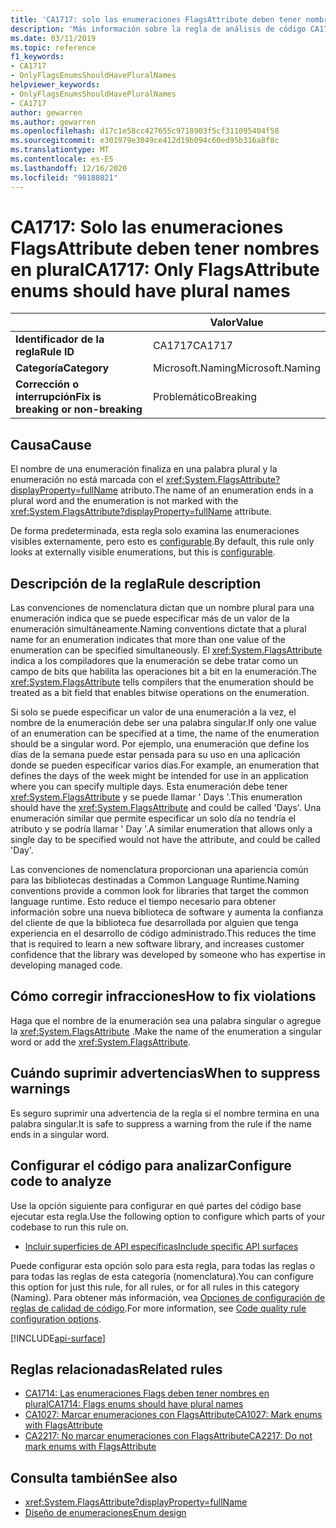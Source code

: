 ```yaml
---
title: 'CA1717: solo las enumeraciones FlagsAttribute deben tener nombres en plural (análisis de código)'
description: 'Más información sobre la regla de análisis de código CA1717: solo las enumeraciones FlagsAttribute deben tener nombres en plural'
ms.date: 03/11/2019
ms.topic: reference
f1_keywords:
- CA1717
- OnlyFlagsEnumsShouldHavePluralNames
helpviewer_keywords:
- OnlyFlagsEnumsShouldHavePluralNames
- CA1717
author: gewarren
ms.author: gewarren
ms.openlocfilehash: d17c1e58cc427655c9718903f5cf311095404f58
ms.sourcegitcommit: e301979e3049ce412d19b094c60ed95b316a8f8c
ms.translationtype: MT
ms.contentlocale: es-ES
ms.lasthandoff: 12/16/2020
ms.locfileid: "98188021"
---
```

# <a name="ca1717-only-flagsattribute-enums-should-have-plural-names"></a><span data-ttu-id="d4c0d-103">CA1717: Solo las enumeraciones FlagsAttribute deben tener nombres en plural</span><span class="sxs-lookup"><span data-stu-id="d4c0d-103">CA1717: Only FlagsAttribute enums should have plural names</span></span>

| | <span data-ttu-id="d4c0d-104">Valor</span><span class="sxs-lookup"><span data-stu-id="d4c0d-104">Value</span></span> |
|-|-|
| <span data-ttu-id="d4c0d-105">**Identificador de la regla**</span><span class="sxs-lookup"><span data-stu-id="d4c0d-105">**Rule ID**</span></span> |<span data-ttu-id="d4c0d-106">CA1717</span><span class="sxs-lookup"><span data-stu-id="d4c0d-106">CA1717</span></span>|
| <span data-ttu-id="d4c0d-107">**Categoría**</span><span class="sxs-lookup"><span data-stu-id="d4c0d-107">**Category**</span></span> |<span data-ttu-id="d4c0d-108">Microsoft.Naming</span><span class="sxs-lookup"><span data-stu-id="d4c0d-108">Microsoft.Naming</span></span>|
| <span data-ttu-id="d4c0d-109">**Corrección o interrupción**</span><span class="sxs-lookup"><span data-stu-id="d4c0d-109">**Fix is breaking or non-breaking**</span></span> |<span data-ttu-id="d4c0d-110">Problemático</span><span class="sxs-lookup"><span data-stu-id="d4c0d-110">Breaking</span></span>|

## <a name="cause"></a><span data-ttu-id="d4c0d-111">Causa</span><span class="sxs-lookup"><span data-stu-id="d4c0d-111">Cause</span></span>

<span data-ttu-id="d4c0d-112">El nombre de una enumeración finaliza en una palabra plural y la enumeración no está marcada con el <xref:System.FlagsAttribute?displayProperty=fullName> atributo.</span><span class="sxs-lookup"><span data-stu-id="d4c0d-112">The name of an enumeration ends in a plural word and the enumeration is not marked with the <xref:System.FlagsAttribute?displayProperty=fullName> attribute.</span></span>

<span data-ttu-id="d4c0d-113">De forma predeterminada, esta regla solo examina las enumeraciones visibles externamente, pero esto es [configurable](#configure-code-to-analyze).</span><span class="sxs-lookup"><span data-stu-id="d4c0d-113">By default, this rule only looks at externally visible enumerations, but this is [configurable](#configure-code-to-analyze).</span></span>

## <a name="rule-description"></a><span data-ttu-id="d4c0d-114">Descripción de la regla</span><span class="sxs-lookup"><span data-stu-id="d4c0d-114">Rule description</span></span>

<span data-ttu-id="d4c0d-115">Las convenciones de nomenclatura dictan que un nombre plural para una enumeración indica que se puede especificar más de un valor de la enumeración simultáneamente.</span><span class="sxs-lookup"><span data-stu-id="d4c0d-115">Naming conventions dictate that a plural name for an enumeration indicates that more than one value of the enumeration can be specified simultaneously.</span></span> <span data-ttu-id="d4c0d-116">El <xref:System.FlagsAttribute> indica a los compiladores que la enumeración se debe tratar como un campo de bits que habilita las operaciones bit a bit en la enumeración.</span><span class="sxs-lookup"><span data-stu-id="d4c0d-116">The <xref:System.FlagsAttribute> tells compilers that the enumeration should be treated as a bit field that enables bitwise operations on the enumeration.</span></span>

<span data-ttu-id="d4c0d-117">Si solo se puede especificar un valor de una enumeración a la vez, el nombre de la enumeración debe ser una palabra singular.</span><span class="sxs-lookup"><span data-stu-id="d4c0d-117">If only one value of an enumeration can be specified at a time, the name of the enumeration should be a singular word.</span></span> <span data-ttu-id="d4c0d-118">Por ejemplo, una enumeración que define los días de la semana puede estar pensada para su uso en una aplicación donde se pueden especificar varios días.</span><span class="sxs-lookup"><span data-stu-id="d4c0d-118">For example, an enumeration that defines the days of the week might be intended for use in an application where you can specify multiple days.</span></span> <span data-ttu-id="d4c0d-119">Esta enumeración debe tener <xref:System.FlagsAttribute> y se puede llamar ' Days '.</span><span class="sxs-lookup"><span data-stu-id="d4c0d-119">This enumeration should have the <xref:System.FlagsAttribute> and could be called 'Days'.</span></span> <span data-ttu-id="d4c0d-120">Una enumeración similar que permite especificar un solo día no tendría el atributo y se podría llamar ' Day '.</span><span class="sxs-lookup"><span data-stu-id="d4c0d-120">A similar enumeration that allows only a single day to be specified would not have the attribute, and could be called 'Day'.</span></span>

<span data-ttu-id="d4c0d-121">Las convenciones de nomenclatura proporcionan una apariencia común para las bibliotecas destinadas a Common Language Runtime.</span><span class="sxs-lookup"><span data-stu-id="d4c0d-121">Naming conventions provide a common look for libraries that target the common language runtime.</span></span> <span data-ttu-id="d4c0d-122">Esto reduce el tiempo necesario para obtener información sobre una nueva biblioteca de software y aumenta la confianza del cliente de que la biblioteca fue desarrollada por alguien que tenga experiencia en el desarrollo de código administrado.</span><span class="sxs-lookup"><span data-stu-id="d4c0d-122">This reduces the time that is required to learn a new software library, and increases customer confidence that the library was developed by someone who has expertise in developing managed code.</span></span>

## <a name="how-to-fix-violations"></a><span data-ttu-id="d4c0d-123">Cómo corregir infracciones</span><span class="sxs-lookup"><span data-stu-id="d4c0d-123">How to fix violations</span></span>

<span data-ttu-id="d4c0d-124">Haga que el nombre de la enumeración sea una palabra singular o agregue la <xref:System.FlagsAttribute> .</span><span class="sxs-lookup"><span data-stu-id="d4c0d-124">Make the name of the enumeration a singular word or add the <xref:System.FlagsAttribute>.</span></span>

## <a name="when-to-suppress-warnings"></a><span data-ttu-id="d4c0d-125">Cuándo suprimir advertencias</span><span class="sxs-lookup"><span data-stu-id="d4c0d-125">When to suppress warnings</span></span>

<span data-ttu-id="d4c0d-126">Es seguro suprimir una advertencia de la regla si el nombre termina en una palabra singular.</span><span class="sxs-lookup"><span data-stu-id="d4c0d-126">It is safe to suppress a warning from the rule if the name ends in a singular word.</span></span>

## <a name="configure-code-to-analyze"></a><span data-ttu-id="d4c0d-127">Configurar el código para analizar</span><span class="sxs-lookup"><span data-stu-id="d4c0d-127">Configure code to analyze</span></span>

<span data-ttu-id="d4c0d-128">Use la opción siguiente para configurar en qué partes del código base ejecutar esta regla.</span><span class="sxs-lookup"><span data-stu-id="d4c0d-128">Use the following option to configure which parts of your codebase to run this rule on.</span></span>

- [<span data-ttu-id="d4c0d-129">Incluir superficies de API específicas</span><span class="sxs-lookup"><span data-stu-id="d4c0d-129">Include specific API surfaces</span></span>](#include-specific-api-surfaces)

<span data-ttu-id="d4c0d-130">Puede configurar esta opción solo para esta regla, para todas las reglas o para todas las reglas de esta categoría (nomenclatura).</span><span class="sxs-lookup"><span data-stu-id="d4c0d-130">You can configure this option for just this rule, for all rules, or for all rules in this category (Naming).</span></span> <span data-ttu-id="d4c0d-131">Para obtener más información, vea [Opciones de configuración de reglas de calidad de código](../code-quality-rule-options.md).</span><span class="sxs-lookup"><span data-stu-id="d4c0d-131">For more information, see [Code quality rule configuration options](../code-quality-rule-options.md).</span></span>

[!INCLUDE[api-surface](~/includes/code-analysis/api-surface.md)]

## <a name="related-rules"></a><span data-ttu-id="d4c0d-132">Reglas relacionadas</span><span class="sxs-lookup"><span data-stu-id="d4c0d-132">Related rules</span></span>

- [<span data-ttu-id="d4c0d-133">CA1714: Las enumeraciones Flags deben tener nombres en plural</span><span class="sxs-lookup"><span data-stu-id="d4c0d-133">CA1714: Flags enums should have plural names</span></span>](ca1714.md)
- [<span data-ttu-id="d4c0d-134">CA1027: Marcar enumeraciones con FlagsAttribute</span><span class="sxs-lookup"><span data-stu-id="d4c0d-134">CA1027: Mark enums with FlagsAttribute</span></span>](ca1027.md)
- [<span data-ttu-id="d4c0d-135">CA2217: No marcar enumeraciones con FlagsAttribute</span><span class="sxs-lookup"><span data-stu-id="d4c0d-135">CA2217: Do not mark enums with FlagsAttribute</span></span>](ca2217.md)

## <a name="see-also"></a><span data-ttu-id="d4c0d-136">Consulta también</span><span class="sxs-lookup"><span data-stu-id="d4c0d-136">See also</span></span>

- <xref:System.FlagsAttribute?displayProperty=fullName>
- [<span data-ttu-id="d4c0d-137">Diseño de enumeraciones</span><span class="sxs-lookup"><span data-stu-id="d4c0d-137">Enum design</span></span>](../../../standard/design-guidelines/enum.md)
